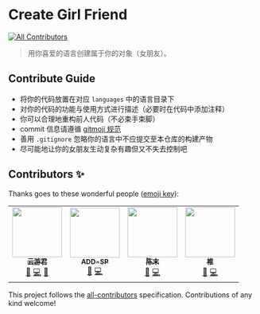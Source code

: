 # Create Girl Friend

<!-- ALL-CONTRIBUTORS-BADGE:START - Do not remove or modify this section -->
[![All Contributors](https://img.shields.io/badge/all_contributors-4-orange.svg?style=flat-square)](#contributors-)
<!-- ALL-CONTRIBUTORS-BADGE:END -->

> 用你喜爱的语言创建属于你的对象（女朋友）。

## Contribute Guide

- 将你的代码放置在对应 `languages` 中的语言目录下
- 对你的代码的功能与使用方式进行描述（必要时在代码中添加注释）
- 你可以合理地重构前人代码（不必束手束脚）
- commit 信息请遵循 [gitmoji 规范](https://gitmoji.carloscuesta.me/)
- 善用 `.gitignore` 忽略你的语言中不应提交至本仓库的构建产物
- 尽可能地让你的女朋友生动复杂有趣但又不失去控制吧

## Contributors ✨

Thanks goes to these wonderful people ([emoji key](https://allcontributors.org/docs/en/emoji-key)):

<!-- ALL-CONTRIBUTORS-LIST:START - Do not remove or modify this section -->
<!-- prettier-ignore-start -->
<!-- markdownlint-disable -->
<table>
  <tr>
    <td align="center"><a href="https://www.yunyoujun.cn/"><img src="https://avatars3.githubusercontent.com/u/25154432?v=4?s=100" width="100px;" alt=""/><br /><sub><b>云游君</b></sub></a><br /><a href="#blog-YunYouJun" title="Blogposts">📝</a> <a href="https://github.com/ElpsyCN/create-girl-friend/commits?author=YunYouJun" title="Code">💻</a> <a href="#design-YunYouJun" title="Design">🎨</a></td>
    <td align="center"><a href="https://www.addesp.com/"><img src="https://avatars2.githubusercontent.com/u/44437200?v=4?s=100" width="100px;" alt=""/><br /><sub><b>ADD-SP</b></sub></a><br /><a href="#blog-ADD-SP" title="Blogposts">📝</a> <a href="https://github.com/ElpsyCN/create-girl-friend/commits?author=ADD-SP" title="Code">💻</a></td>
    <td align="center"><a href="http://blog.maddestroyer.xyz/"><img src="https://avatars2.githubusercontent.com/u/50312681?v=4?s=100" width="100px;" alt=""/><br /><sub><b>陈末</b></sub></a><br /><a href="#blog-Jigsaw111" title="Blogposts">📝</a> <a href="https://github.com/ElpsyCN/create-girl-friend/commits?author=Jigsaw111" title="Code">💻</a></td>
    <td align="center"><a href="https://sanshiliuxiao.top/"><img src="https://avatars2.githubusercontent.com/u/25658690?v=4?s=100" width="100px;" alt=""/><br /><sub><b>椎</b></sub></a><br /><a href="#blog-sanshiliuxiao" title="Blogposts">📝</a> <a href="https://github.com/ElpsyCN/create-girl-friend/commits?author=sanshiliuxiao" title="Code">💻</a></td>
  </tr>
</table>

<!-- markdownlint-restore -->
<!-- prettier-ignore-end -->

<!-- ALL-CONTRIBUTORS-LIST:END -->

This project follows the [all-contributors](https://github.com/all-contributors/all-contributors) specification. Contributions of any kind welcome!
